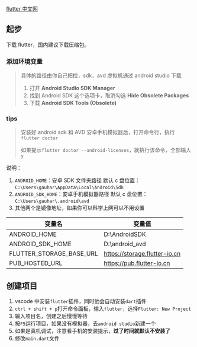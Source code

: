 [flutter 中文网](https://flutter.cn/docs)

## 起步

下载 flutter，国内建议下载压缩包。

### 添加环境变量

> 具体的路径由你自己把控，sdk，avd 虚拟机通过 android studio 下载
>
> 1. 打开 **Android Studio SDK Manager**
> 2. 找到 Android SDK 这个选项卡，取消勾选 **Hide Obsolete Packages**
> 3. 下载 **Android SDK Tools (Obsolete)**

### tips

> 安装好 android sdk 和 AVD 安卓手机模拟器后，打开命令行，执行`flutter doctor`
>
> 如果提示`flutter doctor --android-licenses`，就执行该命令，全部输入`y`

说明：

1. `ANDROID_HOME`：安卓 SDK 文件夹路径 默认 c 盘位置：`C:\Users\gauhar\AppData\Local\Android\Sdk`
2. `ANDROID_SDK_HOME`：安卓手机模拟器路径 默认 c 盘位置：`C:\Users\gauhar\.android\avd`
3. 其他两个是镜像地址，如果你可以科学上网可以不用设置

| 变量名                   | 变量值                        |
| ------------------------ | ----------------------------- |
| ANDROID_HOME             | D:\AndroidSDK                 |
| ANDROID_SDK_HOME         | D:\android_avd                |
| FLUTTER_STORAGE_BASE_URL | https://storage.flutter-io.cn |
| PUB_HOSTED_URL           | https://pub.flutter-io.cn     |

## 创建项目

1. vscode 中安装`flutter`插件，同时他会自动安装`dart`插件
2. `ctrl + shift + p`打开命令面板，输入`flutter`，选择`Flutter: New Project`
3. 输入项目名，创建之后慢慢等待
4. 按`F5`运行项目，如果没有模拟器，去`android studio`新建一个
5. 如果是真机调试，注意看手机的安装提示，**过了时间就默认不安装了**
6. 修改`main.dart`文件
